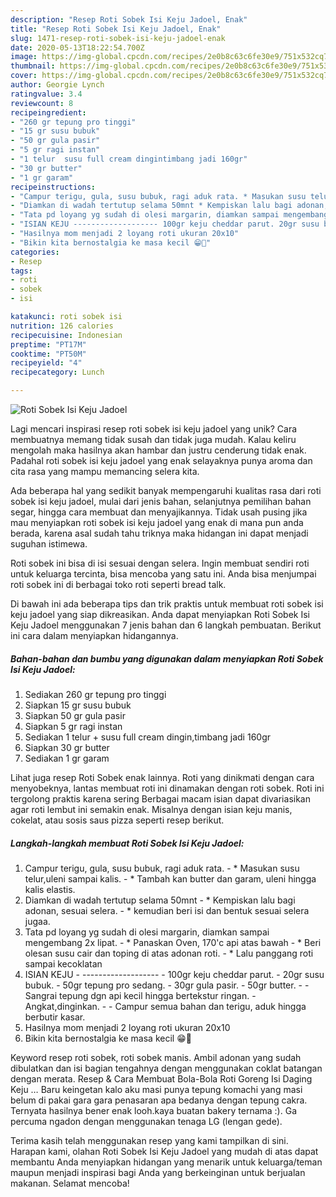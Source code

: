```yaml
---
description: "Resep Roti Sobek Isi Keju Jadoel, Enak"
title: "Resep Roti Sobek Isi Keju Jadoel, Enak"
slug: 1471-resep-roti-sobek-isi-keju-jadoel-enak
date: 2020-05-13T18:22:54.700Z
image: https://img-global.cpcdn.com/recipes/2e0b8c63c6fe30e9/751x532cq70/roti-sobek-isi-keju-jadoel-foto-resep-utama.jpg
thumbnail: https://img-global.cpcdn.com/recipes/2e0b8c63c6fe30e9/751x532cq70/roti-sobek-isi-keju-jadoel-foto-resep-utama.jpg
cover: https://img-global.cpcdn.com/recipes/2e0b8c63c6fe30e9/751x532cq70/roti-sobek-isi-keju-jadoel-foto-resep-utama.jpg
author: Georgie Lynch
ratingvalue: 3.4
reviewcount: 8
recipeingredient:
- "260 gr tepung pro tinggi"
- "15 gr susu bubuk"
- "50 gr gula pasir"
- "5 gr ragi instan"
- "1 telur  susu full cream dingintimbang jadi 160gr"
- "30 gr butter"
- "1 gr garam"
recipeinstructions:
- "Campur terigu, gula, susu bubuk, ragi aduk rata. * Masukan susu telur,uleni sampai kalis. * Tambah kan butter dan garam, uleni hingga kalis elastis."
- "Diamkan di wadah tertutup selama 50mnt * Kempiskan lalu bagi adonan, sesuai selera. * kemudian beri isi dan bentuk sesuai selera jugaa."
- "Tata pd loyang yg sudah di olesi margarin, diamkan sampai mengembang 2x lipat. * Panaskan Oven, 170&#39;c api atas bawah * Beri olesan susu cair dan toping di atas adonan roti. * Lalu panggang roti sampai kecoklatan"
- "ISIAN KEJU ------------------- 100gr keju cheddar parut. 20gr susu bubuk. 50gr tepung pro sedang. 30gr gula pasir. 50gr butter.  Sangrai tepung dgn api kecil hingga bertekstur ringan. Angkat,dinginkan.  Campur semua bahan dan terigu, aduk hingga berbutir kasar."
- "Hasilnya mom menjadi 2 loyang roti ukuran 20x10"
- "Bikin kita bernostalgia ke masa kecil 😁🤗"
categories:
- Resep
tags:
- roti
- sobek
- isi

katakunci: roti sobek isi 
nutrition: 126 calories
recipecuisine: Indonesian
preptime: "PT17M"
cooktime: "PT50M"
recipeyield: "4"
recipecategory: Lunch

---
```



![Roti Sobek Isi Keju Jadoel](https://img-global.cpcdn.com/recipes/2e0b8c63c6fe30e9/751x532cq70/roti-sobek-isi-keju-jadoel-foto-resep-utama.jpg)

Lagi mencari inspirasi resep roti sobek isi keju jadoel yang unik? Cara membuatnya memang tidak susah dan tidak juga mudah. Kalau keliru mengolah maka hasilnya akan hambar dan justru cenderung tidak enak. Padahal roti sobek isi keju jadoel yang enak selayaknya punya aroma dan cita rasa yang mampu memancing selera kita.

Ada beberapa hal yang sedikit banyak mempengaruhi kualitas rasa dari roti sobek isi keju jadoel, mulai dari jenis bahan, selanjutnya pemilihan bahan segar, hingga cara membuat dan menyajikannya. Tidak usah pusing jika mau menyiapkan roti sobek isi keju jadoel yang enak di mana pun anda berada, karena asal sudah tahu triknya maka hidangan ini dapat menjadi suguhan istimewa.

Roti sobek ini bisa di isi sesuai dengan selera. Ingin membuat sendiri roti untuk keluarga tercinta, bisa mencoba yang satu ini. Anda bisa menjumpai roti sobek ini di berbagai toko roti seperti bread talk.


Di bawah ini ada beberapa tips dan trik praktis untuk membuat roti sobek isi keju jadoel yang siap dikreasikan. Anda dapat menyiapkan Roti Sobek Isi Keju Jadoel menggunakan 7 jenis bahan dan 6 langkah pembuatan. Berikut ini cara dalam menyiapkan hidangannya.

<!--inarticleads1-->

##### Bahan-bahan dan bumbu yang digunakan dalam menyiapkan Roti Sobek Isi Keju Jadoel:

1. Sediakan 260 gr tepung pro tinggi
1. Siapkan 15 gr susu bubuk
1. Siapkan 50 gr gula pasir
1. Siapkan 5 gr ragi instan
1. Sediakan 1 telur + susu full cream dingin,timbang jadi 160gr
1. Siapkan 30 gr butter
1. Sediakan 1 gr garam


Lihat juga resep Roti Sobek enak lainnya. Roti yang dinikmati dengan cara menyobeknya, lantas membuat roti ini dinamakan dengan roti sobek. Roti ini tergolong praktis karena sering Berbagai macam isian dapat divariasikan agar roti lembut ini semakin enak. Misalnya dengan isian keju manis, cokelat, atau sosis saus pizza seperti resep berikut. 

<!--inarticleads2-->

##### Langkah-langkah membuat Roti Sobek Isi Keju Jadoel:

1. Campur terigu, gula, susu bubuk, ragi aduk rata. - * Masukan susu telur,uleni sampai kalis. - * Tambah kan butter dan garam, uleni hingga kalis elastis.
1. Diamkan di wadah tertutup selama 50mnt - * Kempiskan lalu bagi adonan, sesuai selera. - * kemudian beri isi dan bentuk sesuai selera jugaa.
1. Tata pd loyang yg sudah di olesi margarin, diamkan sampai mengembang 2x lipat. - * Panaskan Oven, 170&#39;c api atas bawah - * Beri olesan susu cair dan toping di atas adonan roti. - * Lalu panggang roti sampai kecoklatan
1. ISIAN KEJU - ------------------- - 100gr keju cheddar parut. - 20gr susu bubuk. - 50gr tepung pro sedang. - 30gr gula pasir. - 50gr butter. -  - Sangrai tepung dgn api kecil hingga bertekstur ringan. - Angkat,dinginkan. -  - Campur semua bahan dan terigu, aduk hingga berbutir kasar.
1. Hasilnya mom menjadi 2 loyang roti ukuran 20x10
1. Bikin kita bernostalgia ke masa kecil 😁🤗


Keyword resep roti sobek, roti sobek manis. Ambil adonan yang sudah dibulatkan dan isi bagian tengahnya dengan menggunakan coklat batangan dengan merata. Resep &amp; Cara Membuat Bola-Bola Roti Goreng Isi Daging Keju … Baru keingetan kalo aku masi punya tepung komachi yang masi belum di pakai gara gara penasaran apa bedanya dengan tepung cakra. Ternyata hasilnya bener enak looh.kaya buatan bakery ternama :). Ga percuma ngadon dengan menggunakan tenaga LG (lengan gede). 

Terima kasih telah menggunakan resep yang kami tampilkan di sini. Harapan kami, olahan Roti Sobek Isi Keju Jadoel yang mudah di atas dapat membantu Anda menyiapkan hidangan yang menarik untuk keluarga/teman maupun menjadi inspirasi bagi Anda yang berkeinginan untuk berjualan makanan. Selamat mencoba!
